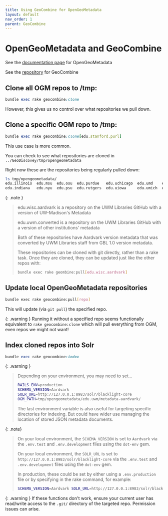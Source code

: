 ```yaml
---
title: Using GeoCombine for OpenGeoMetadata
layout: default
nav_order: 1
parent: GeoCombine
---
```


# OpenGeoMetadata and GeoCombine

See the
[documentation page](https://opengeometadata.org/)
for OpenGeoMetadata

See the
[repository](https://github.com/OpenGeoMetadata/GeoCombine)
for GeoCombine

## Clone all OGM repos to /tmp:

```ruby
bundle exec rake geocombine:clone
```

However, this gives us no control over what repositories we pull down.

## Clone a specific OGM repo to /tmp:

```ruby
bundle exec rake geocombine:clone[edu.stanford.purl]
```

This use case is more common.

You can check to see what repositories are cloned in
`../GeoDiscovey/tmp/opengeometadata`

Right now these are the repositories being regularly pulled down:

```bash
ls tmp/opengeometadata/
edu.illinois  edu.msu  edu.osu  edu.purdue   edu.uchicago  edu.umd    edu.umn  edu.uwm  edu.wisc.aardvark
edu.indiana   edu.nyu  edu.psu  edu.rutgers  edu.uiowa     edu.umich  edu.unl  edu.uwm.converted
```

{: .note }
> edu.wisc.aardvark is a repository on the UWM Libraries GitHub with a version of UW-Madison's Metadata
>
> edu.uwm.converted is a repository on the UWM Libraries GitHub with a version of other institutions' metadata
>
> Both of these repositories have Aardvark version metadata that was converted by UWM Libraries staff from GBL 1.0 version metadata.
>
> These repositories can be cloned with git directly, rather than a rake task.
> Once they are cloned, they can be updated just like the other repos with:
> 
> ```bash
> bundle exec rake geombine:pull[edu.wisc.aardvark]
> ```

## Update local OpenGeoMetadata repositories

```bash
bundle exec rake geocombine:pull[repo]
```

This will update (via `git pull`) the specified repo.

{: .warning }
Running it without a specified repo seems functionally equivalent to `rake geocombine:clone` which will
pull everything from OGM, even repos we might not want!


## Index cloned repos into Solr

```ruby
bundle exec rake geocombine:index
```

{: .warning }
> Depending on your environment, you may need to set...
> ```bash
> RAILS_ENV=production
> SCHEMA_VERSION=Aardvark
> SOLR_URL=http://127.0.0.1:8983/solr/blacklight-core
> OGM_PATH=tmp/opengeometadata/edu.uwm/metadata-aardvark/
> ```
>
> The last environment variable is also useful for targeting specific directories for indexing.
> But could have wider use managing the location of stored JSON metadata documents.
> 

{: .note}
> On your local environment, the `SCHEMA_VERSION` is set to `Aardvark` via the `.env.test` and `.env.development` files using the `dot-env` gem.
> 
> On your local environment, the `SOLR_URL` is set to `http://127.0.0.1:8983/solr/blacklight-core` via the `.env.test` and `.env.development` files using the `dot-env` gem.
>
> In production, these could be set by either using a `.env.production` file or by specifying in the rake command, for example:
>
> ```bash
> SCHEMA_VERSION=Aardvark SOLR_URL=http://127.0.0.1:8983/solr/blacklight-core bundle exec rake geocombine:index
> ```

{: .warning }
If these functions don't work, ensure your current user has read/write access to the `.git/` directory of the targeted repo. 
Permission issues can arise.


